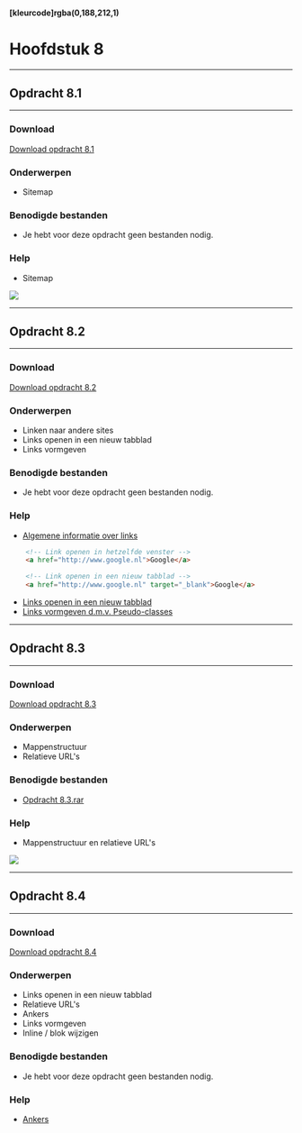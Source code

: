 #### [kleurcode]rgba(0,188,212,1)

# Hoofdstuk 8

---
## Opdracht 8.1
---

### Download
<a href="https://elo.kw1c.nl/CMS/Studie/811%20ICT-Academie/811%20VakkenInhoud/%5BB.14%20HTM%5D%20HTMLCSS/Productie/02.%20Opdrachten/Hoofdstuk%208/Opdracht%208.1.pdf" target="_blank">Download opdracht 8.1</a>

### Onderwerpen
*   Sitemap

### Benodigde bestanden
*   Je hebt voor deze opdracht geen bestanden nodig.

### Help
*   Sitemap
<img src="https://elo.kw1c.nl/CMS/Studie/811%20ICT-Academie/811%20VakkenInhoud/%5BB.14%20HTM%5D%20HTMLCSS/Productie/02.%20Opdrachten/Hoofdstuk%208/Resources/sitemap.png">

---
## Opdracht 8.2
---

### Download
<a href="https://elo.kw1c.nl/CMS/Studie/811%20ICT-Academie/811%20VakkenInhoud/%5BB.14%20HTM%5D%20HTMLCSS/Productie/02.%20Opdrachten/Hoofdstuk%208/Opdracht%208.2.pdf" target="_blank">Download opdracht 8.2</a>

### Onderwerpen
*   Linken naar andere sites
*   Links openen in een nieuw tabblad
*   Links vormgeven

### Benodigde bestanden
*   Je hebt voor deze opdracht geen bestanden nodig.

### Help
*   <a href="http://www.w3schools.com/tags/tag_a.asp" target="_blank">Algemene informatie over links</a>
```html
    <!-- Link openen in hetzelfde venster -->
    <a href="http://www.google.nl">Google</a>

    <!-- Link openen in een nieuw tabblad -->
    <a href="http://www.google.nl" target="_blank">Google</a>
```
*   <a href="http://www.w3schools.com/TAGS/att_a_target.asp" target="_blank">Links openen in een nieuw tabblad</a>
*   <a href="http://www.w3schools.com/css/css_pseudo_classes.asp" target="_blank">Links vormgeven d.m.v. Pseudo-classes</a>

---
## Opdracht 8.3
---

### Download
<a href="https://elo.kw1c.nl/CMS/Studie/811%20ICT-Academie/811%20VakkenInhoud/%5BB.14%20HTM%5D%20HTMLCSS/Productie/02.%20Opdrachten/Hoofdstuk%208/Opdracht%208.3.pdf" target="_blank">Download opdracht 8.3</a>

### Onderwerpen
*   Mappenstructuur
*   Relatieve URL's

### Benodigde bestanden
*   <a href="https://elo.kw1c.nl/CMS/Studie/811%20ICT-Academie/811%20VakkenInhoud/%5BB.14%20HTM%5D%20HTMLCSS/Productie/02.%20Opdrachten/Hoofdstuk%208/Resources/Opdracht%208.3.rar" target="_blank">Opdracht 8.3.rar</a>

### Help
*   Mappenstructuur en relatieve URL's
<img src="https://elo.kw1c.nl/CMS/Studie/811%20ICT-Academie/811%20VakkenInhoud/%5BB.14%20HTM%5D%20HTMLCSS/Productie/02.%20Opdrachten/Hoofdstuk%208/Resources/mappenstructuur.png">

---
## Opdracht 8.4
---

### Download
<a href="https://elo.kw1c.nl/CMS/Studie/811%20ICT-Academie/811%20VakkenInhoud/%5BB.14%20HTM%5D%20HTMLCSS/Productie/02.%20Opdrachten/Hoofdstuk%208/Opdracht%208.4.pdf" target="_blank">Download opdracht 8.4</a>

### Onderwerpen
*   Links openen in een nieuw tabblad
*   Relatieve URL's
*   Ankers
*   Links vormgeven
*   Inline / blok wijzigen

### Benodigde bestanden
*   Je hebt voor deze opdracht geen bestanden nodig.

### Help
*   <a href="http://www.w3schools.com/tags/tryit.asp?filename=tryhtml5_a_href_anchor" target="_blank">Ankers</a>

